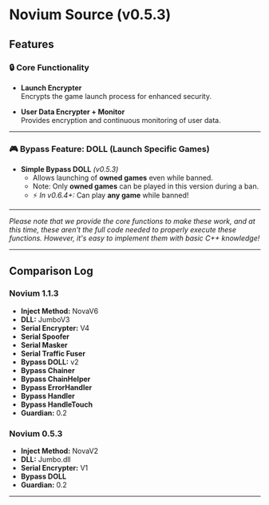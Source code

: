 # Novium Source (v0.5.3)

## Features

### 🔒 Core Functionality
- **Launch Encrypter**  
  Encrypts the game launch process for enhanced security.

- **User Data Encrypter + Monitor**  
  Provides encryption and continuous monitoring of user data.

---

### 🎮 Bypass Feature: DOLL (Launch Specific Games)
- **Simple Bypass DOLL** *(v0.5.3)*  
  - Allows launching of **owned games** even while banned.
  - Note: Only **owned games** can be played in this version during a ban.
  - ⚡ *In v0.6.4+:* Can play **any game** while banned!

---

*Please note that we provide the core functions to make these work, and at this time, these aren't the full code needed to properly execute these functions. However, it's easy to implement them with basic C++ knowledge!*

---

## Comparison Log

### Novium 1.1.3
- **Inject Method:** NovaV6
- **DLL:** JumboV3
- **Serial Encrypter:** V4
- **Serial Spoofer**
- **Serial Masker**
- **Serial Traffic Fuser**
- **Bypass DOLL:** v2
- **Bypass Chainer**
- **Bypass ChainHelper**
- **Bypass ErrorHandler**
- **Bypass Handler**
- **Bypass HandleTouch**
- **Guardian:** 0.2

### Novium 0.5.3
- **Inject Method:** NovaV2
- **DLL:** Jumbo.dll
- **Serial Encrypter:** V1
- **Bypass DOLL**
- **Guardian:** 0.2

---
